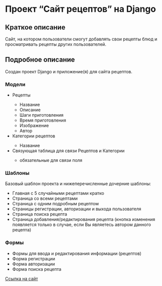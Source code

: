 <h1>Проект “Сайт рецептов” на Django</h1>

<h2>Краткое описание</h2>

Сайт, на котором пользователи смогут добавлять свои рецепты блюд и просматривать рецепты других пользователей.

<h2>Подробное описание</h2>
Создан проект Django и приложение(я) для сайта рецептов.

<h3>Модели</h3>
<ul>
<li>Рецепты</li>
    <ul>
        <li>Название</li>
        <li>Описание</li>
        <li>Шаги приготовления</li>
        <li>Время приготовления</li>
        <li>Изображение</li>
        <li>Автор</li>
    </ul>
<li>Категории рецептов</li>
    <ul>
        <li>Название</li>
    </ul>
<li>Связующая таблица для связи Рецептов и Категории</li>
    <ul>
        <li>обязательные для связи поля</li>
    </ul>
</ul>

<h3>Шаблоны</h3>
Базовый шаблон проекта и нижеперечисленные дочерние шаблоны:
<ul>
<li>Главная с 5 случайными рецептами кратко</li>
<li>Страница со всеми рецептами</li>
<li>Страница с одним подробным рецептом</li>
<li>Страницы регистрации, авторизации и выхода пользователя</li>
<li>Страница поиска рецепта</li>
<li>Страница добавления/редактирования рецепта (кнопка изменения появляется только в случае, если Вы являетесь автором данного рецепта)</li>
</ul>

<h3>Формы</h3>
<ul>
<li>Формы для ввода и редактирования информации (рецептов)</li>
<li>Форма регистрации</li>
<li>Форма авторизации</li>
<li>Форма поиска рецепта</li>
</ul>

 [Ссылка на сайт](http://vatsekrecipeswebsite.pythonanywhere.com/ "Ссылка на сайт")